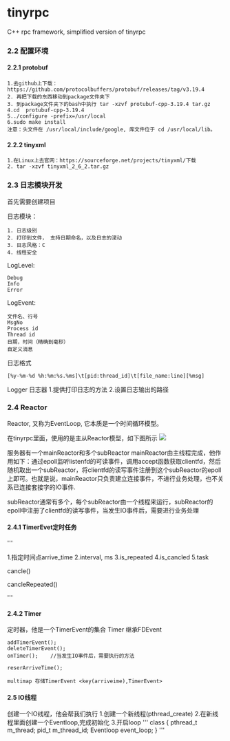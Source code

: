 # tinyrpc
C++ rpc framework, simplified version of tinyrpc

### 2.2 配置环境
#### 2.2.1 protobuf
```
1.去github上下载：https://github.com/protocolbuffers/protobuf/releases/tag/v3.19.4
2. 再把下载的东西移动到package文件夹下
3. 到package文件夹下的bash中执行 tar -xzvf protubuf-cpp-3.19.4 tar.gz
4.cd  protubuf-cpp-3.19.4
5../configure -prefix=/usr/local
6.sudo make install
注意：头文件在 /usr/local/include/google, 库文件位于 cd /usr/local/lib。

```
#### 2.2.2 tinyxml

```
1.在Linux上去官网：https://sourceforge.net/projects/tinyxml/下载
2. tar -xzvf tinyxml_2_6_2.tar.gz
```
### 2.3 日志模块开发
首先需要创建项目

日志模块：
```
1. 日志级别
2. 打印到文件， 支持日期命名，以及日志的滚动
3. 日志风格：C
4. 线程安全

```

LogLevel:
```
Debug
Info
Error
```

LogEvent:
```
文件名、行号
MsgNo
Process id
Thread id
日期，时间（精确到毫秒）
自定义消息
```


日志格式
```
[%y-%m-%d %h:%m:%s.%ms]\t[pid:thread_id]\t[file_name:line][%msg]

```

Logger 日志器
1.提供打印日志的方法
2.设置日志输出的路径


### 2.4 Reactor
Reactor, 又称为EventLoop, 它本质是一个时间循环模型。


在tinyrpc里面，使用的是主从Reactor模型，如下图所示
![](.imgs/mian-sub-reactor.drawio.png)

服务器有一个mainReactor和多个subReactor
mainReactor由主线程完成，他作用如下：通过epoll监听listenfd的可读事件，调用accept函数获取clientfd，然后随机取出一个subReactor，将clientfd的读写事件注册到这个subReactor的epoll上即可。也就是说，mainReactor只负责建立连接事件，不进行业务处理，也不关系已连接套接字的IO事件.

subReactor通常有多个，每个subReactor由一个线程来运行，subReactor的epoll中注册了clientfd的读写事件，当发生IO事件后，需要进行业务处理


#### 2.4.1 TimerEvet定时任务
'''

1.指定时间点arrive_time
2.interval, ms
3.is_repeated
4.is_cancled
5.task

cancle()

cancleRepeated()

'''

#### 2.4.2 Timer
定时器，他是一个TimerEvent的集合
Timer 继承FDEvent

```
addTimerEvent();
deleteTimerEvent();
onTimer();    //当发生IO事件后，需要执行的方法

reserArriveTime();

multimap 存储TimerEvent <key(arriveime),TimerEvent>
```


#### 2.5 IO线程
创建一个IO线程，他会帮我们执行
1.创建一个新线程(pthread_create)
2.在新线程里面创建一个Eventloop,完成初始化
3.开启loop
'''
class {
    pthread_t m_thread;
    pid_t m_thread_id;
    Eventloop event_loop;
}
'''




